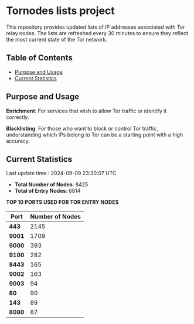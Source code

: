 # Tornodes lists project

This repository provides updated lists of IP addresses associated with Tor relay nodes. The lists are refreshed every 30 minutes to ensure they reflect the most current state of the Tor network.

## Table of Contents

- [Purpose and Usage](#purpose-and-usage)
- [Current Statistics](#current-statistics)


## Purpose and Usage

**Enrichment**: For services that wish to allow Tor traffic or identify it correctly.

**Blacklisting**: For those who want to block or control Tor traffic, understanding which IPs belong to Tor can be a starting point with a high accuracy.

## Current Statistics

Last update time : 2024-09-09 23:30:07 UTC

- **Total Number of Nodes**: 8425
- **Total of Entry Nodes**: 6814

**TOP 10 PORTS USED FOR TOR ENTRY NODES**

| **Port** | **Number of Nodes** |
|------|-----------------|
| **443**   | 2145  |
| **9001**   | 1709  |
| **9000**   | 393  |
| **9100**   | 282  |
| **8443**   | 165  |
| **9002**   | 163  |
| **9003**   | 94  |
| **80**   | 90  |
| **143**   | 89  |
| **8080**   | 87  |

